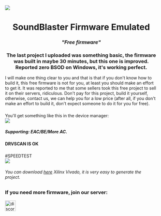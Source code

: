 <br clear="both">

<img src="https://i.postimg.cc/kXnn7kgC/DMA-COVER-GITHUB.gif" />

<h1 align="center">SoundBlaster Firmware Emulated</h1>
<h3 align="center"><em>"Free firmware"</em></h3>

###

<h3 align="center">The last project I uploaded was something basic, the firmware was built in maybe 30 minutes, but this one is improved. Reported zero BSOD on Windows, it's working perfect.</h3>

I will make one thing clear to you and that is that if you don't know how to build it, this free firmware is not for you, at least you should make an effort to get it. It was reported to me that some sellers took this free project to sell it on their servers, ridiculous. Don't pay for this project, build it yourself, otherwise, contact us, we can help you for a low price (after all, if you don't make an effort to build it, don't expect someone to do it for you for free).

###

You'll get something like this in the device manager:
<br clear="both">
<img src="https://i.postimg.cc/wxbg8HBs/Soundblaster.png" />
<h5 align="left">Supporting: EAC/BE/More AC.</h5> 
<h4 <strong>DRVSCAN IS OK</strong></h4>

###
#SPEEDTEST
<br clear="both">
<img src="https://i.postimg.cc/bY1WLhth/soundblaster.webp" />

<h6 align="left">
  You can download <a href="https://www.xilinx.com/support/download.html">here</a> Xilinx Vivado, it is very easy to generate the project.
</h6>



<h3 align="left">If you need more firmware, join our server:</h3>
<div align="left">
  <a href="https://discord.gg/nationdma" target="_blank">
    <img src="https://img.shields.io/static/v1?message=Discord&logo=discord&label=&color=7289DA&logoColor=white&labelColor=&style=for-the-badge" height="35" alt="discord logo" />
  </a>
</div>
